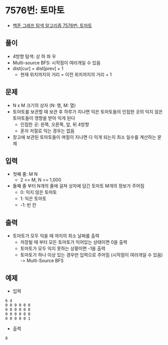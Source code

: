 # 7576번: 토마토
- [백준 그래프 탐색 알고리즘 7576번: 토마토](https://www.acmicpc.net/problem/7576)

## 풀이
- 4방향 탐색: 상 하 좌 우
- Multi-source BFS: 시작점이 여러개일 수 있음
- dist[cur] = dist[prev] + 1
  - 현재 위치까지의 거리 = 이전 위치까지의 거리 + 1

## 문제
- N x M 크기의 상자 (N: 행, M: 열)
- 토마토를 보관할 때 보관 후 하루가 지나면 익은 토마토들의 인접한 곳의 익지 않은 토마토들이 영향을 받아 익게 된다
  - 인접한 곳: 왼쪽, 오른쪽, 앞, 뒤 4방향
  - 혼자 저절로 익는 경우는 없음
- 창고에 보관된 토마토들이 며칠이 지나면 다 익게 되는지 최소 일수를 계산하는 문제

## 입력
- 첫째 줄: M N
  - 2 <= M, N <= 1,000
- 둘째 줄 부터 N개의 줄에 걸쳐 상자에 담긴 토마토 M개의 정보가 주어짐
  - 0: 익지 않은 토마토
  - 1: 익은 토마토
  - -1: 빈 칸

## 출력
- 토마토가 모두 익을 때 까지의 최소 날짜를 출력
  - 저장될 때 부터 모든 토마토가 익어있는 상태이면 0을 출력
  - 토마토가 모두 익지 못하는 상황이면 -1을 출력
  - 토마토가 하나 이상 있는 경우만 입력으로 주어짐 (시작점이 여러개일 수 있음) -> Multi-Source BFS

## 예제
- 입력
```text
6 4
0 0 0 0 0 0
0 0 0 0 0 0
0 0 0 0 0 0
0 0 0 0 0 1
```
- 출력
```text
8
```
